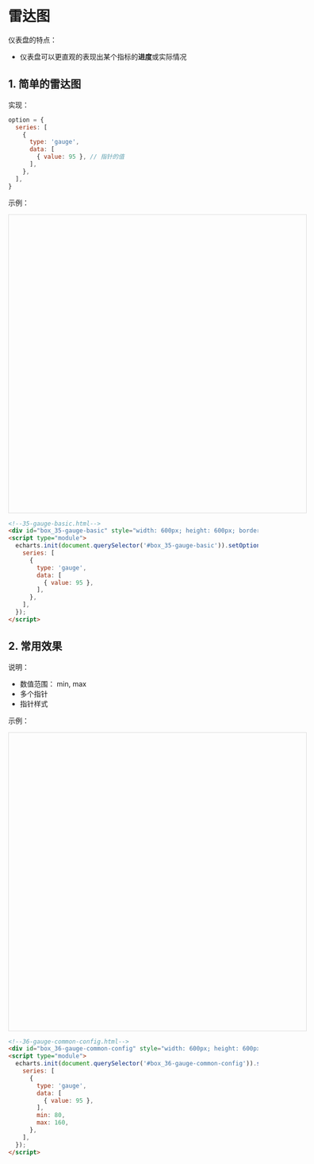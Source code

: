 # 雷达图

仪表盘的特点：

* 仪表盘可以更直观的表现出某个指标的**进度**或实际情况

## 1. 简单的雷达图

实现：

```javascript
option = {
  series: [
    {
      type: 'gauge',
      data: [
        { value: 95 }, // 指针的值
      ],
    },
  ],
}
```

示例：

<div id="box_35-gauge-basic" style="width: 600px; height: 600px; border: solid 1px #ddd;"></div>
<script type="module">
  echarts.init(document.querySelector('#box_35-gauge-basic')).setOption({
    series: [
      {
        type: 'gauge',
        data: [
          { value: 95 },
        ],
      },
    ],
  });
</script>

```html
<!--35-gauge-basic.html-->
<div id="box_35-gauge-basic" style="width: 600px; height: 600px; border: solid 1px #ddd;"></div>
<script type="module">
  echarts.init(document.querySelector('#box_35-gauge-basic')).setOption({
    series: [
      {
        type: 'gauge',
        data: [
          { value: 95 },
        ],
      },
    ],
  });
</script>
```

## 2. 常用效果

说明：

* 数值范围： min, max
* 多个指针
* 指针样式

示例：

<div id="box_36-gauge-common-config" style="width: 600px; height: 600px; border: solid 1px #ddd;"></div>
<script type="module">
  echarts.init(document.querySelector('#box_36-gauge-common-config')).setOption({
    series: [
      {
        type: 'gauge',
        data: [
          { value: 95 },
        ],
        min: 80,
        max: 160,
      },
    ],
  });
</script>

```html
<!--36-gauge-common-config.html-->
<div id="box_36-gauge-common-config" style="width: 600px; height: 600px; border: solid 1px #ddd;"></div>
<script type="module">
  echarts.init(document.querySelector('#box_36-gauge-common-config')).setOption({
    series: [
      {
        type: 'gauge',
        data: [
          { value: 95 },
        ],
        min: 80,
        max: 160,
      },
    ],
  });
</script>
```



